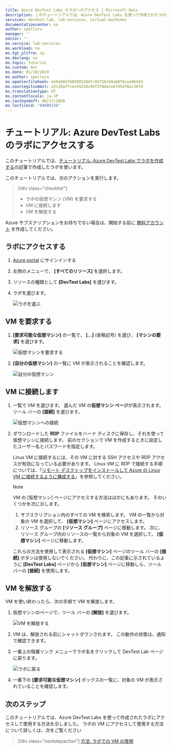 ```yaml
---
title: Azure DevTest Labs のラボへのアクセス | Microsoft Docs
description: このチュートリアルでは、Azure DevTest Labs を使って作成されたラボにアクセスし、仮想マシンを要求して使用した後、それらを解放します。
services: devtest-lab, lab-services, virtual-machines
documentationcenter: na
author: spelluru
manager: ''
editor: ''
ms.service: lab-services
ms.workload: na
ms.tgt_pltfrm: na
ms.devlang: na
ms.topic: tutorial
ms.custom: mvc
ms.date: 01/18/2019
ms.author: spelluru
ms.openlocfilehash: ee9a68df685095244fc9471b7d4ab0f6cee0642d
ms.sourcegitcommit: e3c28affcee2423dc94f3f8daceb7d54f8ac36fd
ms.translationtype: HT
ms.contentlocale: ja-JP
ms.lasthandoff: 06/17/2020
ms.locfileid: "84889126"
---
```

# <a name="tutorial-access-a-lab-in-azure-devtest-labs"></a>チュートリアル: Azure DevTest Labs のラボにアクセスする
このチュートリアルでは、[チュートリアル: Azure DevTest Labs でラボを作成する](tutorial-create-custom-lab.md)の記事で作成したラボを使います。

このチュートリアルでは、次のアクションを実行します。

> [!div class="checklist"]
> * ラボの仮想マシン (VM) を要求する
> * VM に接続します
> * VM を解放する

Azure サブスクリプションをお持ちでない場合は、開始する前に [無料アカウント](https://azure.microsoft.com/free/) を作成してください。

## <a name="access-the-lab"></a>ラボにアクセスする

1. [Azure portal](https://portal.azure.com) にサインインする
2. 左側のメニューで、 **[すべてのリソース]** を選択します。 
3. リソースの種類として **[DevTest Labs]** を選びます。 
4. ラボを選びます。 

    ![ラボを選ぶ](./media/tutorial-use-custom-lab/search-for-select-custom-lab.png)

## <a name="claim-a-vm"></a>VM を要求する

1. **[要求可能な仮想マシン]** の一覧で、 **[...]** (省略記号) を選び、 **[マシンの要求]** を選びます。

    ![仮想マシンを要求する](./media/tutorial-use-custom-lab/claim-virtual-machine.png)
1. **[自分の仮想マシン]** の一覧に VM が表示されることを確認します。

    ![自分の仮想マシン](./media/tutorial-use-custom-lab/my-virtual-machines.png)

## <a name="connect-to-the-vm"></a>VM に接続します

1. 一覧で VM を選びます。 選んだ VM の**仮想マシン ページ**が表示されます。 ツール バーの **[接続]** を選びます。

    ![仮想マシンへの接続](./media/tutorial-use-custom-lab/connect-button.png)
2. ダウンロードした **RDP** ファイルをハード ディスクに保存し、それを使って仮想マシンに接続します。 前のセクションで VM を作成するときに設定したユーザー名とパスワードを指定します。 

    Linux VM に接続するには、その VM に対する SSH アクセスや RDP アクセスが有効になっている必要があります。 Linux VM に RDP で接続する手順については、「[リモート デスクトップをインストールして Azure の Linux VM に接続するように構成する](../virtual-machines/linux/use-remote-desktop.md)」を参照してください。 

    > [!NOTE]
    > VM の [仮想マシン] ページにアクセスする方法はほかにもあります。 そのいくつかを次に示します。 
    > 
    > 1. サブスクリプション内のすべての VM を検索します。 VM の一覧から対象の VM を選択して、 **[仮想マシン]** ページにアクセスします。
    > 2. リソース グループの **[リソース グループ]** ページに移動します。 次に、リソース グループ内のリソースの一覧から対象の VM を選択して、 **[仮想マシン]** ページに移動します。 
    >
    > これらの方法を使用して表示される **[仮想マシン]** ページのツール バーの **[接続]** ボタンは使用しないでください。 代わりに、この記事に示されているように **[DevTest Labs]** ページから **[仮想マシン]** ページに移動しら、ツール バーの **[接続]** を使用します。


## <a name="unclaim-the-vm"></a>VM を解放する
VM を使い終わったら、次の手順で VM を解放します。 

1. 仮想マシンのページで、ツール バーの **[解放]** を選びます。 

    ![VM を解放する](./media/tutorial-use-custom-lab/unclaim-vm-menu.png)
1. VM は、解放される前にシャットダウンされます。 この動作の状態は、通知で確認できます。  
3. 一番上の階層リンク メニューでラボ名をクリックして DevTest Lab ページに戻ります。 
    
    ![ラボに戻る](./media/tutorial-use-custom-lab/breadcrumb-to-lab.png)
1. 一番下の **[要求可能な仮想マシン]** ボックスの一覧に、対象の VM が表示されていることを確認します。

    
## <a name="next-steps"></a>次のステップ
このチュートリアルでは、Azure DevTest Labs を使って作成されたラボにアクセスして使用する方法を示しました。 ラボの VM にアクセスして使用する方法について詳しくは、次をご覧ください 

> [!div class="nextstepaction"]
> [方法: ラボでの VM の使用](devtest-lab-add-vm.md)

